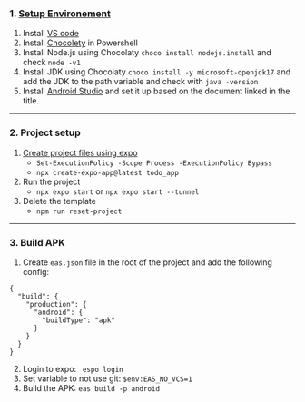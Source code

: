 ### 1. [Setup Environement](https://reactnative.dev/docs/set-up-your-environment)

1. Install [VS code](https://code.visualstudio.com/)
2. Install [Chocolety](https://chocolatey.org/install) in Powershell 
3. Install Node.js using Chocolaty `choco install nodejs.install` and check `node -v1`
4. Install JDK using Chocolaty `choco install -y microsoft-openjdk17` and add the JDK to the path variable and check with `java -version`
5. Install [Android Studio](https://developer.android.com/studio/index.html) and set it up based on the document linked in the title.

***

### 2. Project setup

1. [Create project files using expo](https://reactnative.dev/docs/environment-setup#start-a-new-react-native-project-with-expo)
	* `Set-ExecutionPolicy -Scope Process -ExecutionPolicy Bypass`
 	* `npx create-expo-app@latest todo_app`
2. Run the project
	* `npx expo start` or `npx expo start --tunnel`
3. Delete the template
   	* `npm run reset-project`

***

### 3. Build APK

1. Create `eas.json` file in the root of the project and add the following config:
```
{
  "build": {
    "production": {
      "android": {
        "buildType": "apk" 
      }
    }
  }
}
```
2. Login to expo: ` espo login`
3. Set variable to not use git: `$env:EAS_NO_VCS=1`
4. Build the APK: `eas build -p android`
